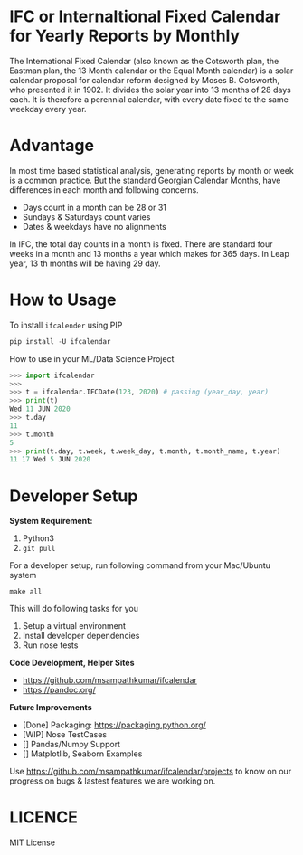 IFC or Internaltional Fixed Calendar for Yearly Reports by Monthly
==========

The International Fixed Calendar (also known as the Cotsworth plan, the
Eastman plan, the 13 Month calendar or the Equal Month calendar) is a
solar calendar proposal for calendar reform designed by Moses B.
Cotsworth, who presented it in 1902. It divides the solar year into 13
months of 28 days each. It is therefore a perennial calendar, with every
date fixed to the same weekday every year.

Advantage
=========

In most time based statistical analysis, generating reports by month or
week is a common practice. But the standard Georgian Calendar Months,
have differences in each month and following concerns.

-  Days count in a month can be 28 or 31
-  Sundays & Saturdays count varies
-  Dates & weekdays have no alignments

In IFC, the total day counts in a month is fixed. There are standard
four weeks in a month and 13 months a year which makes for 365 days. In
Leap year, 13 th months will be having 29 day.

How to Usage
============

To install `ifcalender` using PIP

```python
pip install -U ifcalendar
```

How to use in your ML/Data Science Project

```python
>>> import ifcalendar
>>> 
>>> t = ifcalendar.IFCDate(123, 2020) # passing (year_day, year)
>>> print(t)
Wed 11 JUN 2020
>>> t.day
11
>>> t.month
5
>>> print(t.day, t.week, t.week_day, t.month, t.month_name, t.year)
11 17 Wed 5 JUN 2020
```

Developer Setup
===============

**System Requirement:**
1. Python3
2. `git pull`

For a developer setup, run following command from your Mac/Ubuntu system

    make all

This will do following tasks for you
 
1. Setup a virtual environment
2. Install developer dependencies
3. Run nose tests 

**Code Development, Helper Sites**

-  https://github.com/msampathkumar/ifcalendar
-  https://pandoc.org/

**Future Improvements**

- [Done] Packaging: https://packaging.python.org/
- [WIP] Nose TestCases
- [] Pandas/Numpy Support
- [] Matplotlib, Seaborn Examples

Use https://github.com/msampathkumar/ifcalendar/projects to know on our progress on bugs & lastest features we are working on.

LICENCE
=======

MIT License
